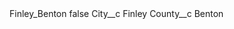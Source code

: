 <?xml version="1.0" encoding="UTF-8"?>
<CustomMetadata xmlns="http://soap.sforce.com/2006/04/metadata" xmlns:xsi="http://www.w3.org/2001/XMLSchema-instance" xmlns:xsd="http://www.w3.org/2001/XMLSchema">
    <label>Finley_Benton</label>
    <protected>false</protected>
    <values>
        <field>City__c</field>
        <value xsi:type="xsd:string">Finley</value>
    </values>
    <values>
        <field>County__c</field>
        <value xsi:type="xsd:string">Benton</value>
    </values>
</CustomMetadata>
